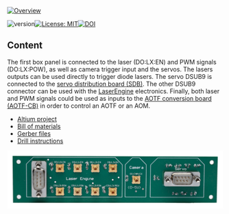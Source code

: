 <a href="https://mufpga.github.io/"><img src="https://raw.githubusercontent.com/mufpga/mufpga.github.io/main/img/logo_title.png" alt="Overview"/>

</a>

![version](https://img.shields.io/badge/version-3.1.0-blue)[![License: MIT](https://img.shields.io/badge/License-MIT-blue.svg)](https://opensource.org/licenses/MIT)[![DOI](https://zenodo.org/badge/410023495.svg)](https://zenodo.org/badge/latestdoi/410023495)


## Content

The first box panel is connected to the laser (DO:LX:EN) and PWM signals (DO:LX:POW), as well as camera trigger input and the servos. The lasers outputs can be used directly to trigger diode lasers. The servo DSUB9 is connected to the [servo distribution board (SDB)](https://github.com/mufpga/MicroFPGA-electronics/tree/main/Servo_distribution_board). The other DSUB9 connector can be used with the [LaserEngine](https://github.com/ries-lab/LaserEngine) electronics. Finally, both laser and PWM signals could be used as inputs to the [AOTF conversion board (AOTF-CB)](https://github.com/mufpga/MicroFPGA-electronics/tree/main/AOTF_conversion_board) in order to control an AOTF or an AOM.

- [Altium project](Altium_project)
- [Bill of materials](BOM)
- [Gerber files](Gerber)
- [Drill instructions](NC_Drill)

![Box panel 1](Box_panel_1_soldered.jpg)
